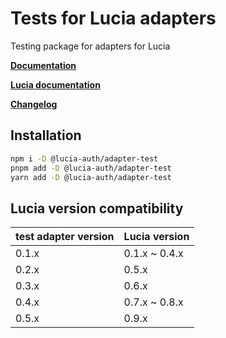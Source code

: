 # Tests for Lucia adapters

Testing package for adapters for Lucia

**[Documentation](https://lucia-auth.com/reference/adapters/testing-adapters)**

**[Lucia documentation](https://lucia-auth.com)**

**[Changelog](https://github.com/pilcrowOnPaper/lucia/blob/main/packages/adapter-test/CHANGELOG.md)**

## Installation

```bash
npm i -D @lucia-auth/adapter-test
pnpm add -D @lucia-auth/adapter-test
yarn add -D @lucia-auth/adapter-test
```

## Lucia version compatibility

| test adapter version | Lucia version |
| -------------------- | ------------- |
| 0.1.x                | 0.1.x ~ 0.4.x |
| 0.2.x                | 0.5.x         |
| 0.3.x                | 0.6.x         |
| 0.4.x                | 0.7.x ~ 0.8.x |
| 0.5.x                | 0.9.x         |
